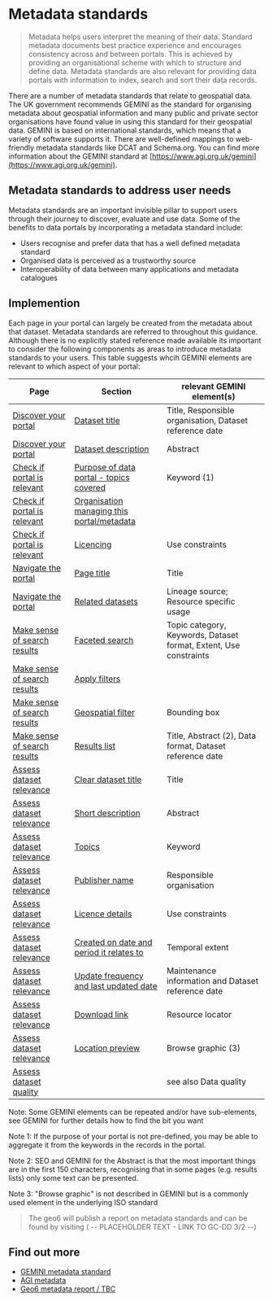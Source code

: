 # Metadata standards

> Metadata helps users interpret the meaning of their data. Standard metadata documents best practice experience and encourages consistency across and between portals. This is achieved by providing an organisational scheme with which to structure and define data. Metadata standards are also relevant for providing data portals with information to index, search and sort their data records.

There are a number of metadata standards that relate to geospatial data. The UK government recommends GEMINI as the standard for organising metadata about geospatial information and many public and private sector organisations have found value in using this standard for their geospatial data. GEMINI is based on international standards, which means that a variety of software supports it. There are well-defined mappings to web-friendly metadata standards like DCAT and Schema.org. You can find more information about the GEMINI standard at [https://www.agi.org.uk/gemini](https://www.agi.org.uk/gemini).

## Metadata standards to address user needs
Metadata standards are an important invisible pillar to support users through their journey to discover, evaluate and use data. Some of the benefits to data portals by incorporating a metadata standard include:
+ Users recognise and prefer data that has a well defined metadata standard
+ Organised data is perceived as a trustworthy source
+ Interoperability of data between many applications and metadata catalogues

## Implemention
<!--
Is it worth including the relevant components where metadata standards are relevant
-->

Each page in your portal can largely be created from the metadata about that dataset. Metadata standards are referred to throughout this guidance. Although there is no explicitly stated reference made available its important to consider the following components as areas to introduce metadata standards to your users. This table suggests whcih GEMINI elements are relevant to which aspect of your portal:

| Page | Section | relevant GEMINI element(s) |
| ---- | ------- | -------------------------- |
| [Discover your portal](https://pautva.github.io/dd3-wireframes/#/main-content/steps/discover-your-portal?id=discover-your-portal) | [Dataset title](https://pautva.github.io/dd3-wireframes/#/main-content/steps/discover-your-portal?id=_1-dataset-title) | Title, Responsible organisation, Dataset reference date |
| [Discover your portal](https://pautva.github.io/dd3-wireframes/#/main-content/steps/discover-your-portal?id=discover-your-portal) | [Dataset description](https://pautva.github.io/dd3-wireframes/#/main-content/steps/discover-your-portal?id=_2-dataset-description) | Abstract |
| [Check if portal is relevant](https://pautva.github.io/dd3-wireframes/#/main-content/steps/check-a-portal-is-relevant) | [Purpose of data portal - topics covered](https://pautva.github.io/dd3-wireframes/#/main-content/steps/check-a-portal-is-relevant?id=_1-purpose-of-data-portal) | Keyword (1) |
| [Check if portal is relevant](https://pautva.github.io/dd3-wireframes/#/main-content/steps/check-a-portal-is-relevant) | [Organisation managing this portal/metadata](https://pautva.github.io/dd3-wireframes/#/main-content/steps/check-a-portal-is-relevant?id=_2-organisation-managing-this-portal) | |
| [Check if portal is relevant](https://pautva.github.io/dd3-wireframes/#/main-content/steps/check-a-portal-is-relevant) | [Licencing](https://pautva.github.io/dd3-wireframes/#/main-content/steps/check-a-portal-is-relevant?id=_3-licencing) | Use constraints |
| [Navigate the portal](https://pautva.github.io/dd3-wireframes/#/main-content/steps/navigate-the-portal) | [Page title](https://pautva.github.io/dd3-wireframes/#/main-content/steps/navigate-the-portal?id=_2-page-title) | Title |
| [Navigate the portal](https://pautva.github.io/dd3-wireframes/#/main-content/steps/navigate-the-portal) | [Related datasets](https://pautva.github.io/dd3-wireframes/#/main-content/steps/navigate-the-portal?id=_6-related-datasets) | Lineage source; Resource specific usage |
| [Make sense of search results](https://pautva.github.io/dd3-wireframes/#/main-content/steps/make-sense-of-search-results) | [Faceted search](https://pautva.github.io/dd3-wireframes/#/main-content/steps/make-sense-of-search-results?id=_2-faceted-search-by-parent-child-categories) | Topic category, Keywords, Dataset format, Extent, Use constraints |
| [Make sense of search results](https://pautva.github.io/dd3-wireframes/#/main-content/steps/make-sense-of-search-results) | [Apply filters](https://pautva.github.io/dd3-wireframes/#/main-content/steps/make-sense-of-search-results?id=_5-apply-filters) | |
| [Make sense of search results](https://pautva.github.io/dd3-wireframes/#/main-content/steps/make-sense-of-search-results) | [Geospatial filter](https://pautva.github.io/dd3-wireframes/#/main-content/steps/make-sense-of-search-results?id=_6-geospatial-filter) | Bounding box |
| [Make sense of search results](https://pautva.github.io/dd3-wireframes/#/main-content/steps/make-sense-of-search-results) | [Results list](https://pautva.github.io/dd3-wireframes/#/main-content/steps/make-sense-of-search-results?id=_7-results-list) | Title, Abstract (2), Data format, Dataset reference date |
| [Assess dataset relevance](https://pautva.github.io/dd3-wireframes/#/main-content/steps/assess-dataset-relevance) | [Clear dataset title](https://pautva.github.io/dd3-wireframes/#/main-content/steps/assess-dataset-relevance?id=_1-clear-dataset-title) | Title |
| [Assess dataset relevance](https://pautva.github.io/dd3-wireframes/#/main-content/steps/assess-dataset-relevance) | [Short description](https://pautva.github.io/dd3-wireframes/#/main-content/steps/assess-dataset-relevance?id=_2-short-description) | Abstract | 
| [Assess dataset relevance](https://pautva.github.io/dd3-wireframes/#/main-content/steps/assess-dataset-relevance) | [Topics](https://pautva.github.io/dd3-wireframes/#/main-content/steps/assess-dataset-relevance?id=_3-topics) | Keyword |
| [Assess dataset relevance](https://pautva.github.io/dd3-wireframes/#/main-content/steps/assess-dataset-relevance) | [Publisher name](https://pautva.github.io/dd3-wireframes/#/main-content/steps/assess-dataset-relevance?id=_4-publisher-name) | Responsible organisation |
| [Assess dataset relevance](https://pautva.github.io/dd3-wireframes/#/main-content/steps/assess-dataset-relevance) | [Licence details](https://pautva.github.io/dd3-wireframes/#/main-content/steps/assess-dataset-relevance?id=_5-licence-details) | Use constraints |
| [Assess dataset relevance](https://pautva.github.io/dd3-wireframes/#/main-content/steps/assess-dataset-relevance) | [Created on date and period it relates to](https://pautva.github.io/dd3-wireframes/#/main-content/steps/assess-dataset-relevance?id=_6-created-on-date-and-period-it-relates-to) | Temporal extent |
| [Assess dataset relevance](https://pautva.github.io/dd3-wireframes/#/main-content/steps/assess-dataset-relevance) | [Update frequency and last updated date](https://pautva.github.io/dd3-wireframes/#/main-content/steps/assess-dataset-relevance?id=_7-update-frequency-and-last-updated-date) | Maintenance information and Dataset reference date |
| [Assess dataset relevance](https://pautva.github.io/dd3-wireframes/#/main-content/steps/assess-dataset-relevance) | [Download link](https://pautva.github.io/dd3-wireframes/#/main-content/steps/assess-dataset-relevance?id=_8-download-link) | Resource locator |
| [Assess dataset relevance](https://pautva.github.io/dd3-wireframes/#/main-content/steps/assess-dataset-relevance) | [Location preview](https://pautva.github.io/dd3-wireframes/#/main-content/steps/assess-dataset-relevance?id=_9-location-preview) | Browse graphic (3) | 
| [Assess dataset quality](https://pautva.github.io/dd3-wireframes/#/main-content/steps/assess-data-quality) | | see also Data quality |

Note: Some GEMINI elements can be repeated and/or have sub-elements, see GEMINI for further details how to find the bit you want

Note 1: If the purpose of your portal is not pre-defined, you may be able to aggregate it from the keywords in the records in the portal.

Note 2: SEO and GEMINI for the Abstract is that the most important things are in the first 150 characters, recognising that in some pages (e.g. results lists) only some text can be presented.

Note 3: "Browse graphic" is not described in GEMINI but is a commonly used element in the underlying ISO standard

> The geo6 will publish a report on metadata standards and can be found by visiting ( -- PLACEHOLDER TEXT - LINK TO GC-DD 3/2 --)

## Find out more
+ [GEMINI metadata standard](https://www.agi.org.uk/agi-groups/standards-committee/uk-gemini/40-gemini/1052-metadata-guidelines-for-geospatial-data-resources-part-1)
+ [AGI metadata](https://www.agi.org.uk/agi-groups/standards-committee/uk-gemini)
+ [Geo6 metadata report / TBC ](#)
